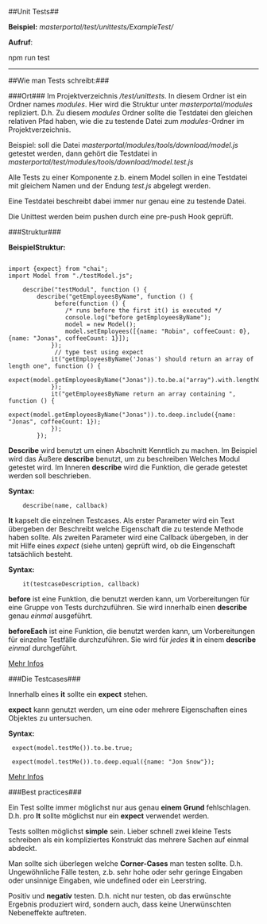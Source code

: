 ##Unit Tests##

**Beispiel:**
*masterportal/test/unittests/ExampleTest/*

**Aufruf**:

npm run test
*******************************************************************************

##Wie man Tests schreibt:###

###Ort###
Im Projektverzeichnis */test/unittests*.
In diesem Ordner ist ein Ordner names *modules*.
Hier wird die Struktur unter *masterportal/modules* repliziert.
D.h. Zu diesem *modules* Ordner sollte die Testdatei den gleichen relativen Pfad haben, wie die zu testende Datei zum *modules*-Ordner im Projektverzeichnis.

Beispiel:
soll die Datei *masterportal/modules/tools/download/model.js* getestet werden, dann gehört die Testdatei in *masterportal/test/modules/tools/download/model.test.js*

Alle Tests zu einer Komponente z.b. einem Model sollen in eine Testdatei mit gleichem Namen und der Endung *test.js* abgelegt werden.

Eine Testdatei beschreibt dabei immer nur genau eine zu testende Datei.

Die Unittest werden beim pushen durch eine pre-push Hook geprüft.


###Struktur###

**BeispielStruktur:**
```

import {expect} from "chai";
import Model from "./testModel.js";

    describe("testModul", function () {
        describe("getEmployeesByName", function () {
             before(function () {
                /* runs before the first it() is executed */
                console.log("before getEmployeesByName");
                model = new Model();
                model.setEmployees([{name: "Robin", coffeeCount: 0}, {name: "Jonas", coffeeCount: 1}]);
            });
             // type test using expect
            it("getEmployeesByName('Jonas') should return an array of length one", function () {
                expect(model.getEmployeesByName("Jonas")).to.be.a("array").with.lengthOf(1);
            });
            it("getEmployeesByName return an array containing ", function () {
                expect(model.getEmployeesByName("Jonas")).to.deep.include({name: "Jonas", coffeeCount: 1});
            });
        });

```


**Describe** wird benutzt um einen Abschnitt Kenntlich zu machen.
Im Beispiel wird das Äußere **describe** benutzt, um zu beschreiben Welches Modul getestet wird.
Im Inneren **describe** wird die Funktion, die gerade getestet werden soll beschrieben.

**Syntax:**
```
    describe(name, callback)
```


**It** kapselt die einzelnen Testcases. Als erster Parameter wird ein Text übergeben der Beschreibt welche Eigenschaft die zu testende Methode haben sollte.
Als zweiten Parameter wird eine Callback übergeben, in der mit Hilfe eines *expect* (siehe unten) geprüft wird, ob die Eingenschaft tatsächlich besteht.

**Syntax:**
```
    it(testcaseDescription, callback)
```

**before** ist eine Funktion, die benutzt werden kann, um Vorbereitungen für eine Gruppe von Tests durchzuführen. Sie wird innerhalb einen **describe** genau *einmal* ausgeführt.

**beforeEach** ist eine Funktion, die benutzt werden kann, um Vorbereitungen für einzelne Testfälle durchzuführen. Sie wird für *jedes* **it** in einem **describe** *einmal* durchgeführt.

[Mehr Infos](https://mochajs.org/)

###Die Testcases###

Innerhalb eines **it** sollte ein **expect** stehen.

**expect** kann genutzt werden, um eine oder mehrere Eigenschaften eines Objektes zu untersuchen.

**Syntax:**
```
 expect(model.testMe()).to.be.true;

 expect(model.testMe()).to.deep.equal({name: "Jon Snow"});
```

[Mehr Infos](https://chaijs.com/api/bdd/)


###Best practices###

Ein Test sollte immer möglichst nur aus genau **einem Grund** fehlschlagen.
D.h. pro **It** sollte möglichst nur ein **expect** verwendet werden.

Tests sollten möglichst **simple** sein. Lieber schnell zwei kleine Tests schreiben als ein kompliziertes Konstrukt das mehrere Sachen auf einmal abdeckt.

Man sollte sich überlegen welche **Corner-Cases** man testen sollte.
D.h. Ungewöhnliche Fälle testen, z.b. sehr hohe oder sehr geringe Eingaben oder unsinnige Eingaben, wie undefined oder ein Leerstring.

Positiv und **negativ** testen.
D.h. nicht nur testen, ob das erwünschte Ergebnis produziert wird, sondern auch, dass keine Unerwünschten Nebeneffekte auftreten.
